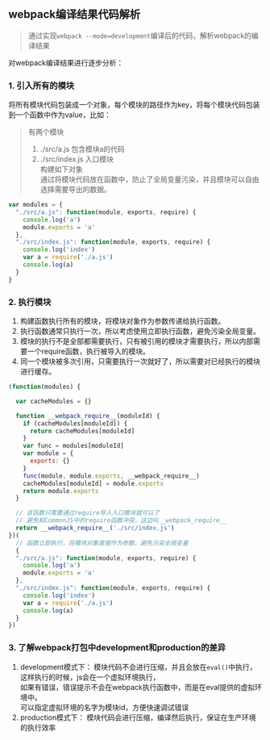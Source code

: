 
## webpack编译结果代码解析

> 通过实现`webpack --mode=development`编译后的代码，解析webpack的编译结果

对webpack编译结果进行逐步分析： 

### 1. 引入所有的模块

将所有模块代码包装成一个对象，每个模块的路径作为key，将每个模块代码包装到一个函数中作为value，比如：
> 有两个模块  
> 1. ./src/a.js 包含模块a的代码  
> 2. ./src/index.js 入口模块  
> 构建如下对象  
通过将模块代码放在函数中，防止了全局变量污染，并且模块可以自由选择需要导出的数据。
```js
var modules = {
  "./src/a.js": function(module, exports, require) {
    console.log('a')
    module.exports = 'a'
  },
  "./src/index.js": function(module, exports, require) {
    console.log('index')
    var a = require('./a.js')
    console.log(a)
  }
}
```

### 2. 执行模块
1. 构建函数执行所有的模块，将模块对象作为参数传递给执行函数。  
2. 执行函数通常只执行一次，所以考虑使用立即执行函数，避免污染全局变量。  
3. 模块的执行不是全部都需要执行，只有被引用的模块才需要执行，所以内部需要一个require函数，执行被导入的模块。  
4. 同一个模块被多次引用，只需要执行一次就好了，所以需要对已经执行的模块进行缓存。  
```js
(function(modules) {

  var cacheModules = {}

  function __webpack_require__(moduleId) {
    if (cacheModules[moduleId]) {
      return cacheModules[moduleId]
    }
    var func = modules[moduleId]
    var module = {
      exports: {}
    }
    func(module, module.exports, __webpack_require__)
    cacheModules[moduleId] = module.exports
    return module.exports
  }

  // 该函数只需要通过require导入入口模块就可以了
  // 避免和CommonJS中的require函数冲突，这边叫__webpack_require__
  return __webpack_require__('./src/index.js')
})(
  // 函数立即执行，将模块对象直接作为参数，避免污染全局变量
  {
  "./src/a.js": function(module, exports, require) {
    console.log('a')
    module.exports = 'a'
  },
  "./src/index.js": function(module, exports, require) {
    console.log('index')
    var a = require('./a.js')
    console.log(a)
  }
})
```

### 3. 了解webpack打包中development和production的差异

1. development模式下： 模块代码不会进行压缩，并且会放在`eval()`中执行，这样执行的时候，js会在一个虚拟环境执行，  
如果有错误，错误提示不会在webpack执行函数中，而是在eval提供的虚拟环境中。  
可以指定虚拟环境的名字为模块id，方便快速调试错误
2. production模式下： 模块代码会进行压缩，编译然后执行，保证在生产环境的执行效率






